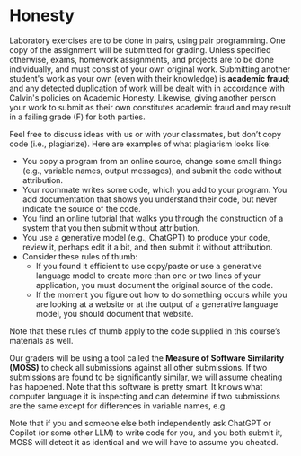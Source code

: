 # Honesty

Laboratory exercises are to be done in pairs, using pair programming. One copy of the assignment will be submitted for grading. Unless specified otherwise, exams, homework assignments, and projects are to be done individually, and must consist of your own original work. Submitting another student's work as your own (even with their knowledge) is **academic fraud**; and any detected duplication of work will be dealt with in accordance with Calvin's policies on Academic Honesty. Likewise, giving another person your work to submit as their own constitutes academic fraud and may result in a failing grade (F) for both parties.

Feel free to discuss ideas with us or with your classmates, but don’t copy code (i.e., plagiarize). Here are examples of what plagiarism looks like:

- You copy a program from an online source, change some small things (e.g., variable names, output messages), and submit the code without attribution.
- Your roommate writes some code, which you add to your program. You add documentation that shows you understand their code, but never indicate the source of the code.
- You find an online tutorial that walks you through the construction of a system that you then submit without attribution.
- You use a generative model (e.g., ChatGPT) to produce your code, review it, perhaps edit it a bit, and then submit it without attribution.
- Consider these rules of thumb:
  -  If you found it efficient to use copy/paste or use a generative language model to create more than one or two lines of your application, you must document the original source of the code.
  -  If the moment you figure out how to do something occurs while you are looking at a website or at the output of a generative language model, you should document that website.

Note that these rules of thumb apply to the code supplied in this course’s materials as well.

Our graders will be using a tool called the **Measure of Software Similarity (MOSS)** to check all submissions against all other submissions. If two submissions are found to be significantly similar, we will assume cheating has happened. Note that this software is pretty smart. It knows what computer language it is inspecting and can determine if two submissions are the same except for differences in variable names, e.g.

Note that if you and someone else both independently ask ChatGPT or Copilot (or some other LLM) to write code for you, and you both submit it, MOSS will detect it as identical and we will have to assume you cheated.
